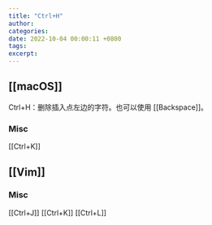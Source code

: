 ```yaml
---
title: "Ctrl+H"
author: 
categories: 
date: 2022-10-04 00:00:11 +0800
tags: 
excerpt: 
---
```




## [[macOS]]

Ctrl+H：删除插入点左边的字符。也可以使用 [[Backspace]]。

### Misc

[[Ctrl+K]]



## [[Vim]]

### Misc

[[Ctrl+J]]
[[Ctrl+K]]
[[Ctrl+L]]



